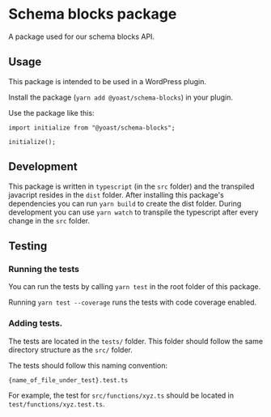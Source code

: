 # Schema blocks package

A package used for our schema blocks API.

## Usage

This package is intended to be used in a WordPress plugin.

Install the package (`yarn add @yoast/schema-blocks`) in your plugin.

Use the package like this:

```
import initialize from "@yoast/schema-blocks";

initialize();
```

## Development

This package is written in `typescript` (in the `src` folder) and the transpiled javacript resides in the `dist` folder. After installing this package's dependencies you can run `yarn build` to create the dist folder. During development you can use `yarn watch` to transpile the typescript after every change in the `src` folder.

## Testing

### Running the tests
You can run the tests by calling `yarn test` in the root folder of this package.

Running `yarn test --coverage` runs the tests with code coverage enabled.

### Adding tests.
The tests are located in the `tests/` folder. This folder should follow the same directory structure as the `src/` folder.

The tests should follow this naming convention:
```
{name_of_file_under_test}.test.ts
```

For example, the test for `src/functions/xyz.ts` should be located in `test/functions/xyz.test.ts`.
